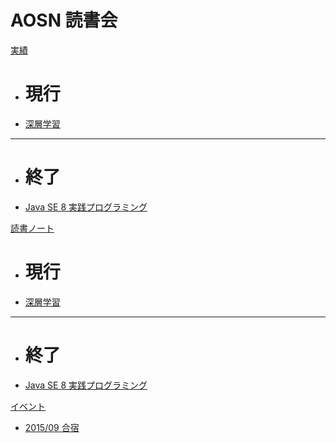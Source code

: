 # AOSN 読書会

[実績]()
 * # 現行
 * [深層学習](/workshop/2-deeplearning.md)
 - - - -
 * # 終了
 * [Java SE 8 実践プログラミング](/workshop/1-java8.md)

[読書ノート]()
 * # 現行
 * [深層学習](/note/2-deeplearning.md)
 - - - -
 * # 終了
 * [Java SE 8 実践プログラミング](/note/1-java8.md)

[イベント]()
 * [2015/09 合宿](/event/1-0913camp.md)

